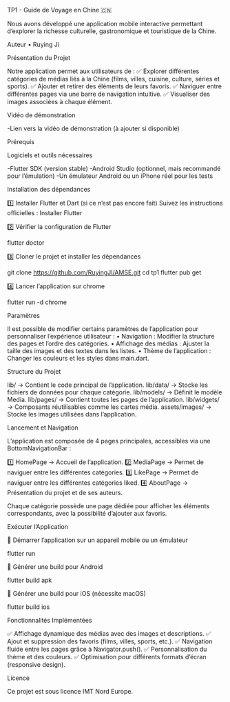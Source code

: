 
 TP1 - Guide de Voyage en Chine 🇨🇳

Nous avons développé une application mobile interactive permettant d’explorer la richesse culturelle, gastronomique et touristique de la Chine.

Auteur
	•	Ruying Ji

Présentation du Projet

Notre application permet aux utilisateurs de :
✅ Explorer différentes catégories de médias liés à la Chine (films, villes, cuisine, culture, séries et sports).
✅ Ajouter et retirer des éléments de leurs favoris.
✅ Naviguer entre différentes pages via une barre de navigation intuitive.
✅ Visualiser des images associées à chaque élément.

Vidéo de démonstration

-Lien vers la vidéo de démonstration (à ajouter si disponible)

Prérequis

Logiciels et outils nécessaires

 -Flutter SDK (version stable)
 -Android Studio (optionnel, mais recommandé pour l’émulation)
 -Un émulateur Android ou un iPhone réel pour les tests

Installation des dépendances

1️⃣ Installer Flutter et Dart (si ce n’est pas encore fait)
Suivez les instructions officielles : Installer Flutter

2️⃣ Vérifier la configuration de Flutter

flutter doctor

3️⃣ Cloner le projet et installer les dépendances

git clone https://github.com/RuyingJI/AMSE.git
cd tp1
flutter pub get

4️⃣ Lancer l’application sur chrome

flutter run -d chrome

Paramètres

Il est possible de modifier certains paramètres de l’application pour personnaliser l’expérience utilisateur :
	•	 Navigation : Modifier la structure des pages et l’ordre des catégories.
	•	 Affichage des médias : Ajuster la taille des images et des textes dans les listes.
	•	 Thème de l’application : Changer les couleurs et les styles dans main.dart.

Structure du Projet

 lib/ → Contient le code principal de l’application.
 lib/data/ → Stocke les fichiers de données pour chaque catégorie.
 lib/models/ → Définit le modèle Media.
 lib/pages/ → Contient toutes les pages de l’application.
 lib/widgets/ → Composants réutilisables comme les cartes média.
 assets/images/ → Stocke les images utilisées dans l’application.

Lancement et Navigation

L’application est composée de 4 pages principales, accessibles via une BottomNavigationBar :

1️⃣ HomePage → Accueil de l’application.
2️⃣ MediaPage → Permet de naviguer entre les différentes catégories.
3️⃣ LikePage → Permet de naviguer entre les différentes catégories liked.
4️⃣ AboutPage → Présentation du projet et de ses auteurs.

Chaque catégorie possède une page dédiée pour afficher les éléments correspondants, avec la possibilité d’ajouter aux favoris.

Exécuter l’Application

📌 Démarrer l’application sur un appareil mobile ou un émulateur

flutter run

📌 Générer une build pour Android

flutter build apk

📌 Générer une build pour iOS (nécessite macOS)

flutter build ios

Fonctionnalités Implémentées

✅ Affichage dynamique des médias avec des images et descriptions.
✅ Ajout et suppression des favoris (films, villes, sports, etc.).
✅ Navigation fluide entre les pages grâce à Navigator.push().
✅ Personnalisation du thème et des couleurs.
✅ Optimisation pour différents formats d’écran (responsive design).


Licence

Ce projet est sous licence IMT Nord Europe.
